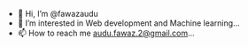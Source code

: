 - 👋 Hi, I’m @fawazaudu
- 👀 I’m interested in Web development and Machine learning...
- 📫 How to reach me audu.fawaz.2@gmail.com...
  

